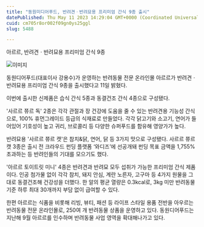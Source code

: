 ```yaml
---
title: "동원미디어푸드, 반려견ㆍ반려묘용 프리미엄 간식 9종 출시"
datePublished: Thu May 11 2023 14:29:04 GMT+0000 (Coordinated Universal Time)
cuid: cm705r8or002f09gn0ys25ggl
slug: 5488

---
```



아르르, 반려견ㆍ반려묘용 프리미엄 간식 9종

![이미지](https://cdn.hashnode.com/res/hashnode/image/upload/v1739258753758/23572d6c-b1dc-4980-8cf6-b931c04f6fcf.jpeg)

동원디어푸드(대표이사 강용수)가 운영하는 반려동물 전문 온라인몰 아르르가 반려견ㆍ반려묘용 프리미엄 간식 9종을 출시했다고 11일 밝혔다.

이번에 출시한 신제품은 습식 간식 5종과 동결건조 간식 4종으로 구성됐다.

'사르르 쮸르 독' 2종은 각각 관절과 장 건강에 도움을 줄 수 있는 반려견용 기능성 간식으로, 100% 휴먼그레이드 등급의 식재료로 만들었다. 각각 닭고기와 소고기, 연어가 들어있어 기호성이 높고 귀리, 브로콜리 등 다양한 슈퍼푸드를 함유해 영양가가 높다.

반려묘용 '사르르 쮸르 캣'은 참치&닭, 연어, 닭 등 3가지 맛으로 구성됐다. 사르르 쮸르 캣 3종은 출시 전 크라우드 펀딩 플랫폼 ‘와디즈’에 선공개돼 펀딩 목표 금액을 1,755% 초과하는 등 반려인들의 기대를 모으기도 했다.

'아르르 토이트릿 미니' 4종은 반려견과 반려묘 모두 섭취가 가능한 프리미엄 간식 제품이다. 인공 첨가물 없이 각각 참치, 돼지 안심, 계란 노른자, 고구마 등 4가지 원물을 그대로 동결건조해 건강성을 더했다. 한 알의 평균 열량은 0.3kcal로, 3kg 미만 반려동물 기준 하루 최대 30개까지 부담 없이 급여할 수 있다.

한편 아르르는 식품을 비롯해 리빙, 뷰티, 패션 등 라이프 스타일 용품 전반을 아우르는 반려동물 전문 온라인몰로, 250여 개 반려동물 상품을 운영하고 있다. 동원디어푸드는 지난해 9월 아르르를 인수하며 반려동물 사업 영역을 확대해나가고 있다.